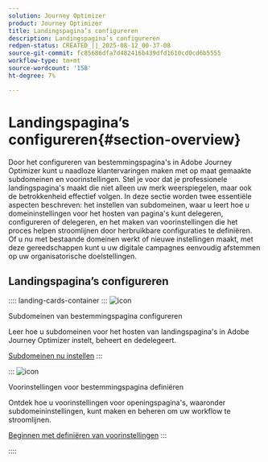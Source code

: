 ```yaml
---
solution: Journey Optimizer
product: Journey Optimizer
title: Landingspagina’s configureren
description: Landingspagina’s configureren
redpen-status: CREATED_||_2025-08-12_00-37-08
source-git-commit: fc85686dfa7d482416b439dfd1610cd0cd6b5555
workflow-type: tm+mt
source-wordcount: '158'
ht-degree: 7%

---
```



# Landingspagina’s configureren{#section-overview}

Door het configureren van bestemmingspagina&#39;s in Adobe Journey Optimizer kunt u naadloze klantervaringen maken met op maat gemaakte subdomeinen en voorinstellingen. Stel je voor dat je professionele landingspagina&#39;s maakt die niet alleen uw merk weerspiegelen, maar ook de betrokkenheid effectief volgen. In deze sectie worden twee essentiële aspecten beschreven: het instellen van subdomeinen, waar u leert hoe u domeininstellingen voor het hosten van pagina&#39;s kunt delegeren, configureren of delegeren, en het maken van voorinstellingen die het proces helpen stroomlijnen door herbruikbare configuraties te definiëren. Of u nu met bestaande domeinen werkt of nieuwe instellingen maakt, met deze gereedschappen kunt u uw digitale campagnes eenvoudig afstemmen op uw organisatorische doelstellingen.

## Landingspagina’s configureren

:::: landing-cards-container
:::
![icon](https://cdn.experienceleague.adobe.com/icons/gear.svg)

Subdomeinen van bestemmingspagina configureren

Leer hoe u subdomeinen voor het hosten van landingspagina&#39;s in Adobe Journey Optimizer instelt, beheert en dedelegeert.

[Subdomeinen nu instellen](../using/landing-pages/lp-subdomains.md)
:::

:::
![icon](https://cdn.experienceleague.adobe.com/icons/list-check.svg)

Voorinstellingen voor bestemmingspagina definiëren

Ontdek hoe u voorinstellingen voor openingspagina&#39;s, waaronder subdomeininstellingen, kunt maken en beheren om uw workflow te stroomlijnen.

[Beginnen met definiëren van voorinstellingen](../using/landing-pages/lp-presets.md)
:::

::::
